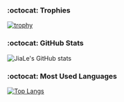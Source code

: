 ### :octocat: Trophies 
[![trophy](https://github-profile-trophy.vercel.app/?username=jialeee17)]()



### :octocat: GitHub Stats 
![JiaLe's GitHub stats](https://github-readme-stats.vercel.app/api?username=jialeee17&show_icons=true&theme=swift)

### :octocat: Most Used Languages
[![Top Langs](https://github-readme-stats.vercel.app/api/top-langs/?username=jialeee17&layout=compact)]()



<!--
**jialeee17/jialeee17** is a ✨ _special_ ✨ repository because its `README.md` (this file) appears on your GitHub profile.

Here are some ideas to get you started:

### :octocat: I’m currently learning ...
### :octocat: How to reach me: ...
### :octocat: I’m looking to collaborate on ...

- 🔭 I’m currently working on ...
- 🌱 I’m currently learning ...
- 👯 I’m looking to collaborate on ...
- 🤔 I’m looking for help with ...
- 💬 Ask me about ...
- 📫 How to reach me: ...
- 😄 Pronouns: ...
- ⚡ Fun fact: ...
-->
